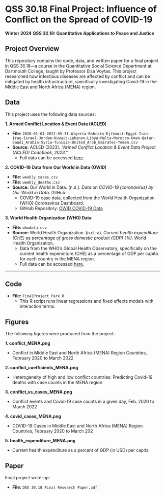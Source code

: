 # QSS 30.18 Final Project: Influence of Conflict on the Spread of COVID-19


**Winter 2024**
**QSS 30.18: Quantitative Applications to Peace and Justice**

## Project Overview
This repository contains the code, data, and written paper for a final project in QSS 30.18—a course in the Quantitative Social Science Department at Dartmouth College, taught by Professor Elsa Voytas. This project researched how infectious diseases are affected by conflict and can be mitigated by health infrastructure, specifically investigating Covid-19 in the Middle East and North Africa (MENA) region.


## Data
This project uses the following data sources:

**1. Armed Conflict Location & Event Data (ACLED)**

- **File:** `2020-01-01-2022-05-31-Algeria-Bahrain-Djibouti-Egypt-Iran-Iraq-Israel-Jordan-Kuwait-Lebanon-Libya-Malta-Morocco-Oman-Qatar-Saudi_Arabia-Syria-Tunisia-United_Arab_Emirates-Yemen.csv`
- **Source:** ACLED (2023). *“Armed Conflict Location & Event Data Project (ACLED) Codebook, 2023.”*
  - Full data can be accessed [here](https://acleddata.com/data/).

**2. COVID-19 Data from Our World in Data (OWID)**

- **File:** `weekly_cases.csv`
- **File:** `weekly_deaths.csv`
- **Source:** Our World in Data. (n.d.). *Data on COVID-19 (coronavirus) by Our World in Data*. GitHub.  
  - COVID-19 case data, collected from the World Health Organization (WHO) Coronavirus Dashboard.
  - GitHub Repository: [OWID COVID-19 Data](https://github.com/owid/covid-19-data/tree/master/public/data/cases_deaths)

**3. World Health Organization (WHO) Data**

- **File:** `whodata.csv`
- **Source:** World Health Organization. (n.d.-a). *Current health expenditure (CHE) as percentage of gross domestic product (GDP) (%)*. World Health Organization.  
  - Data from the WHO’s Global Health Observatory, specifically on the current health expenditure (CHE) as a percentage of GDP per capita for each country in the MENA region.
  - Full data can be accessed [here](https://www.who.int/data/gho/data/indicators/indicator-details/GHO/current-health-expenditure-(che)-as-percentage-of-gross-domestic-product-(gdp)-(-)).

---

## Code

- **File:** `FinalProject_Park.R`
  - This R script runs linear regressions and fixed effects models with interaction terms.
 
## Figures

The following figures were produced from the project:

**1. conflict_MENA.png**  
   - Conflict in Middle East and North Africa (MENA) Region Countries, February 2020 to March 2022

**2. conflict_coefficients_MENA.png**  
   - Heterogeneity of high and low conflict countries: Predicting Covid-19 deaths with case counts in the MENA region

**3. conflict_vs_cases_MENA.png**  
   - Conflict events and Covid-19 case counts in a given day, Feb. 2020 to March 2022

**4. covid_cases_MENA.png**  
   - COVID-19 Cases in Middle East and North Africa (MENA) Region Countries, February 2020 to March 202
     
**5. health_expenditure_MENA.png**  
   - Current health expenditure as a percent of GDP (in USD) per capita


## Paper
Final project write-up:

- **File:** `QSS 30.18 Final Research Paper.pdf`


